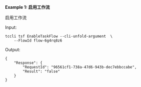 **Example 1: 启用工作流**

启用工作流

Input: 

```
tccli tsf EnableTaskFlow --cli-unfold-argument  \
    --FlowId flow-6g4rq8z6
```

Output: 
```
{
    "Response": {
        "RequestId": "96561cf1-738a-47d6-943b-dec7ebbccabe",
        "Result": "false"
    }
}
```

